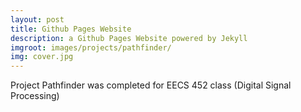 ```yaml
---
layout: post
title: Github Pages Website
description: a Github Pages Website powered by Jekyll
imgroot: images/projects/pathfinder/
img: cover.jpg
---
```


Project Pathfinder was completed for EECS 452 class (Digital Signal Processing)


